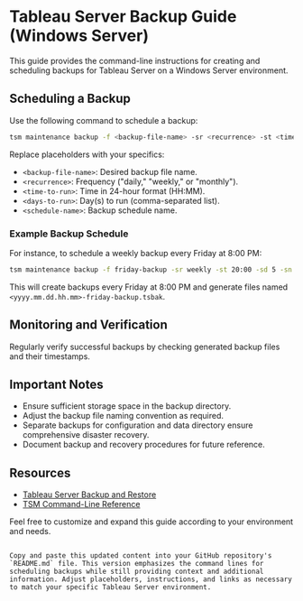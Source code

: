 # Tableau Server Backup Guide (Windows Server)

This guide provides the command-line instructions for creating and scheduling backups for Tableau Server on a Windows Server environment.

## Scheduling a Backup

Use the following command to schedule a backup:

```bash
tsm maintenance backup -f <backup-file-name> -sr <recurrence> -st <time-to-run> -sd <days-to-run> -sn <schedule-name>
```

Replace placeholders with your specifics:

- `<backup-file-name>`: Desired backup file name.
- `<recurrence>`: Frequency ("daily," "weekly," or "monthly").
- `<time-to-run>`: Time in 24-hour format (HH:MM).
- `<days-to-run>`: Day(s) to run (comma-separated list).
- `<schedule-name>`: Backup schedule name.

### Example Backup Schedule

For instance, to schedule a weekly backup every Friday at 8:00 PM:

```bash
tsm maintenance backup -f friday-backup -sr weekly -st 20:00 -sd 5 -sn friday-backup
```

This will create backups every Friday at 8:00 PM and generate files named `<yyyy.mm.dd.hh.mm>-friday-backup.tsbak`.

## Monitoring and Verification

Regularly verify successful backups by checking generated backup files and their timestamps.

## Important Notes

- Ensure sufficient storage space in the backup directory.
- Adjust the backup file naming convention as required.
- Separate backups for configuration and data directory ensure comprehensive disaster recovery.
- Document backup and recovery procedures for future reference.

## Resources

- [Tableau Server Backup and Restore](https://help.tableau.com/current/server/en-us/backup.htm)
- [TSM Command-Line Reference](https://help.tableau.com/current/server/en-us/cli_tsm.htm)

Feel free to customize and expand this guide according to your environment and needs.
```

Copy and paste this updated content into your GitHub repository's `README.md` file. This version emphasizes the command lines for scheduling backups while still providing context and additional information. Adjust placeholders, instructions, and links as necessary to match your specific Tableau Server environment.
